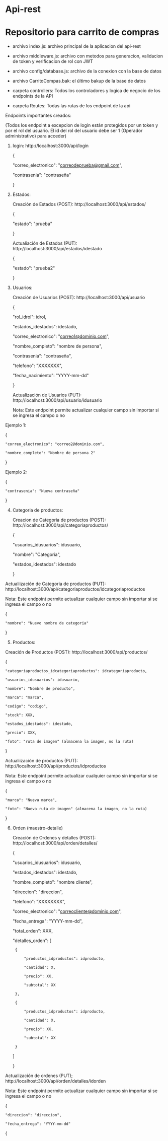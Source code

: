 # Api-rest
# Repositorio para carrito de compras

* archivo index.js: archivo principal de la aplicacion del api-rest
  
* archivo middleware.js: archivo con metodos para generacion, validacion de token y verificacion de rol con JWT

* archivo config/database.js: archivo de la conexion con la base de datos

* archivo CarritoCompas.bak: el último bakup de la base de datos

* carpeta controllers: Todos los controladores y logica de negocio de los endpoints de la API

* carpeta Routes: Todas las rutas de los endpoint de la api


Endpoints importantes creados:

(Todos los endpoint a excepcion de login están protegidos por un token y por el rol del usuario. El id del rol del usuario debe ser 1 (Operador administrativo) para acceder)

1. login: http://localhost:3000/api/login
   
   {
   
    "correo_electronico": "correodeprueba@gmail.com",
   
    "contrasenia": "contraseña"
   
   }


2. Estados:
   
   Creación de Estados (POST): http://localhost:3000/api/estados/
   
   {
   
    "estado": "prueba"
   
   }

   
      Actualiación de Estados (PUT): http://localhost:3000/api/estados/idestado
   
   {
   
    "estado": "prueba2"
   
   }


3. Usuarios:
   
   Creación de Usuarios (POST): http://localhost:3000/api/usuario
   
   {
   
    "rol_idrol": idrol,
   
    "estados_idestados": idestado,
   
    "correo_electronico": "correo1@dominio.com",
   
    "nombre_completo": "nombre de persona",
   
    "contrasenia": "contraseña",
   
    "telefono": "XXXXXXX",
   
    "fecha_nacimiento": "YYYY-mm-dd"
   
    }

  
   Actualización de Usuarios (PUT): http://localhost:3000/api/usuario/idusuario
  
   Nota: Este endpoint permite actualizar cualquier campo sin importar si se ingresa el campo o no
  
  Ejemplo 1:
  
  {
  
    "correo_electronico": "correo2@dominio.com",
    
    "nombre_completo": "Nombre de persona 2"
    
  }
  
  Ejemplo 2:
  
  {
  
    "contrasenia": "Nueva contraseña"
    
  }

  
4. Categoria de productos:
   
   Creacion de Categoria de productos (POST): http://localhost:3000/api/categoriaproductos/
   
   {
   
    "usuarios_idusuarios": idusuario,
   
    "nombre": "Categoria",
   
    "estados_idestados": idestado
   
   }
   

  Actualiización de Categoria de productos (PUT): http://localhost:3000/api/categoriaproductos/idcategoriaproductos
  
  Nota: Este endpoint permite actualizar cualquier campo sin importar si se ingresa el campo o no
  
  {
  
    "nombre": "Nuevo nombre de categoria"
    
  }
  

5. Productos:
   
  Creación de Productos (POST): http://localhost:3000/api/productos/
  
  {
  
    "categoriaproductos_idcategoriaproductos": idcategoriaproducto, 
    
    "usuarios_idusuarios": idusuario,
    
    "nombre": "Nombre de producto",
    
    "marca": "marca",
    
    "codigo": "codigo",
    
    "stock": XXX,
    
    "estados_idestados": idestado,
    
    "precio": XXX,
    
    "foto": "ruta de imagen" (almacena la imagen, no la ruta)
    
  }
  

  Actualiización de productos (PUT): http://localhost:3000/api/productos/idproductos
  
  Nota: Este endpoint permite actualizar cualquier campo sin importar si se ingresa el campo o no
  
  {
  
    "marca": "Nueva marca",
    
    "foto": "Nueva ruta de imagen" (almacena la imagen, no la ruta)
    
  }

6. Orden (maestro-detalle)
   
   Creación de Ordenes y detalles (POST): http://localhost:3000/api/orden/detalles/
   
   {
   
    "usuarios_idusuarios": idusuario,
   
    "estados_idestados": idestado,
   
    "nombre_completo": "nombre cliente",
   
    "direccion": "direccion",
   
    "telefono": "XXXXXXXX",
   
    "correo_electronico": "correocliente@dominio.com",
   
    "fecha_entrega": "YYYY-mm-dd",
   
    "total_orden": XXX,
   
    "detalles_orden": [
   
        {
   
            "productos_idproductos": idproducto,
   
            "cantidad": X,
   
            "precio": XX,
   
            "subtotal": XX
   
        },
   
        {
   
            "productos_idproductos": idproducto,
   
            "cantidad": X,
   
            "precio": XX,
   
            "subtotal": XX
   
        }
   
    ]
   
   }
   

  Actualización de ordenes (PUT); http://localhost:3000/api/orden/detalles/idorden
  
  Nota: Este endpoint permite actualizar cualquier campo sin importar si se ingresa el campo o no
  
  {
  
    "direccion": "direccion",
    
    "fecha_entrega": "YYYY-mm-dd"
    
  {
